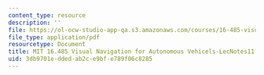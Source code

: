 ```yaml
---
content_type: resource
description: ''
file: https://ol-ocw-studio-app-qa.s3.amazonaws.com/courses/16-485-visual-navigation-for-autonomous-vehicles-vnav-fall-2020/3db9701eddedab2ce9bfe789f06c8285_MIT16_485F20_lec11.pdf
file_type: application/pdf
resourcetype: Document
title: MIT 16.485 Visual Navigation for Autonomous Vehicels-LecNotes11
uid: 3db9701e-dded-ab2c-e9bf-e789f06c8285
---
```

